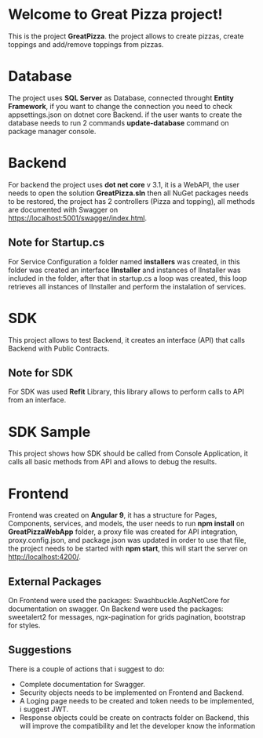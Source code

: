 # Welcome to Great Pizza project!

This is the project **GreatPizza**. the project allows to create pizzas, create toppings and add/remove toppings from pizzas.

# Database

The project uses **SQL Server** as Database, connected throught **Entity Framework**, if you want to change the connection you need to check appsettings.json on dotnet core Backend. if the user wants to create the database needs to run 2 commands **update-database** command on package manager console.

# Backend

For backend the project uses **dot net core** v 3.1, it is a WebAPI, the user needs to open the solution **GreatPizza.sln** then all NuGet packages needs to be restored, the project has 2 controllers (Pizza and topping),  all methods are documented with Swagger on [https://localhost:5001/swagger/index.html](https://localhost:5001/swagger/index.html).

## Note for Startup.cs

For Service Configuration a folder named **installers** was created, in this folder was created an interface **IInstaller** and instances of IInstaller was included in the folder, after that in startup.cs a loop was created, this loop retrieves all instances of IInstaller and perform the instalation of services.

# SDK

This project allows to test Backend, it creates an interface (API) that calls Backend with Public Contracts.

## Note for SDK

For SDK was used **Refit** Library, this library allows to perform calls to API from an interface.

# SDK Sample

This project shows how SDK should be called from Console Application, it calls all basic methods from API and allows to debug the results.


# Frontend

Frontend was created on **Angular 9**, it has a structure for Pages, Components, services, and models, the user needs to run **npm install** on **GreatPizzaWebApp** folder, a proxy file was created for API integration, proxy.config.json, and package.json was updated in order to use that file, the project needs to be started with **npm start**, this will start the server on [http://localhost:4200/](http://localhost:4200/).

## External Packages

On Frontend were used the packages: Swashbuckle.AspNetCore for documentation on swagger.
On Backend were used the packages: sweetalert2 for messages, ngx-pagination for grids pagination, bootstrap for styles. 

## Suggestions

There is a couple of actions that i suggest to do:

 - Complete documentation for Swagger.
 - Security objects needs to be implemented on Frontend and Backend.
 - A Loging page needs to be created and token needs to be implemented, i suggest JWT.
 - Response objects could be create on contracts folder on Backend, this will improve the compatibility and let the developer know the information
